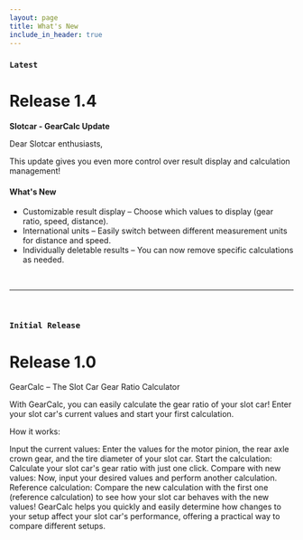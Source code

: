 ```yaml
---
layout: page
title: What's New
include_in_header: true
---
```


### `Latest`
# **Release 1.4**

**Slotcar - GearCalc Update**

Dear Slotcar enthusiasts,

This update gives you even more control over result display and calculation management!

#### What's New
- Customizable result display – Choose which values to display (gear ratio, speed, distance).
- International units – Easily switch between different measurement units for distance and speed.
- Individually deletable results – You can now remove specific calculations as needed.


<br>

________
<br>

### `Initial Release`
# **Release 1.0**

GearCalc – The Slot Car Gear Ratio Calculator

With GearCalc, you can easily calculate the gear ratio of your slot car! Enter your slot car's current values and start your first calculation.

How it works:

Input the current values: Enter the values for the motor pinion, the rear axle crown gear, and the tire diameter of your slot car.
Start the calculation: Calculate your slot car's gear ratio with just one click.
Compare with new values: Now, input your desired values and perform another calculation.
Reference calculation: Compare the new calculation with the first one (reference calculation) to see how your slot car behaves with the new values!
GearCalc helps you quickly and easily determine how changes to your setup affect your slot car's performance, offering a practical way to compare different setups.


<br>
